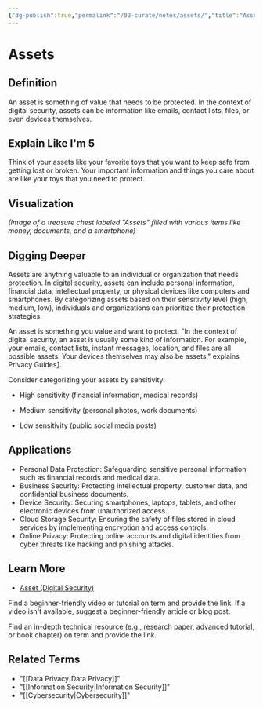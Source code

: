 ```yaml
---
{"dg-publish":true,"permalink":"/02-curate/notes/assets/","title":"Assets","tags":["digital","privacy","security","digital-resilience"]}
---
```


# Assets

## **Definition**  
An asset is something of value that needs to be protected. In the context of digital security, assets can be information like emails, contact lists, files, or even devices themselves.

## **Explain Like I'm 5**  
Think of your assets like your favorite toys that you want to keep safe from getting lost or broken. Your important information and things you care about are like your toys that you need to protect.

## **Visualization**  
*(Image of a treasure chest labeled "Assets" filled with various items like money, documents, and a smartphone)*

## **Digging Deeper**
Assets are anything valuable to an individual or organization that needs protection. In digital security, assets can include personal information, financial data, intellectual property, or physical devices like computers and smartphones. By categorizing assets based on their sensitivity level (high, medium, low), individuals and organizations can prioritize their protection strategies.

An asset is something you value and want to protect. "In the context of digital security, an asset is usually some kind of information. For example, your emails, contact lists, instant messages, location, and files are all possible assets. Your devices themselves may also be assets," explains Privacy Guides[1](https://www.privacyguides.org/en/basics/threat-modeling/).

Consider categorizing your assets by sensitivity:

- High sensitivity (financial information, medical records)
    
- Medium sensitivity (personal photos, work documents)
    
- Low sensitivity (public social media posts)

## **Applications**  
- Personal Data Protection: Safeguarding sensitive personal information such as financial records and medical data.
- Business Security: Protecting intellectual property, customer data, and confidential business documents.
- Device Security: Securing smartphones, laptops, tablets, and other electronic devices from unauthorized access.
- Cloud Storage Security: Ensuring the safety of files stored in cloud services by implementing encryption and access controls.
- Online Privacy: Protecting online accounts and digital identities from cyber threats like hacking and phishing attacks.

## **Learn More**  
- [Asset (Digital Security)](https://www.privacyguides.org/en/basics/threat-modeling/)

Find a beginner-friendly video or tutorial on term and provide the link.  If a video isn't available, suggest a beginner-friendly article or blog post.

Find an in-depth technical resource (e.g., research paper, advanced tutorial, or book chapter) on term and provide the link.

## **Related Terms**  
- "[[Data Privacy\|Data Privacy]]"
- "[[Information Security\|Information Security]]"
- "[[Cybersecurity\|Cybersecurity]]"